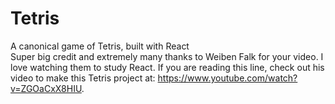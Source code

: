 # Tetris
A canonical game of Tetris, built with React  
Super big credit and extremely many thanks to Weiben Falk for your video. I love watching them to study React. If you are reading this line, check out his video to make this Tetris project at: https://www.youtube.com/watch?v=ZGOaCxX8HIU. 
